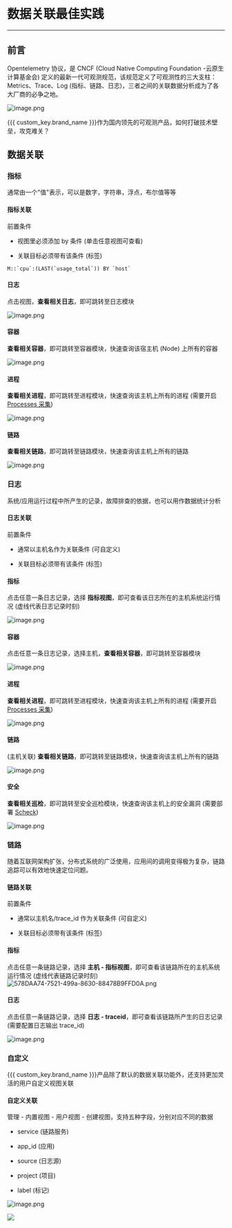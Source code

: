 # 数据关联最佳实践

---

## 前言

Opentelemetry 协议，是 CNCF (Cloud Native Computing Foundation -云原生计算基金会) 定义的最新一代可观测规范，该规范定义了可观测性的三大支柱：Metrics、Trace、Log (指标、链路、日志)，三者之间的关联数据分析成为了各大厂商的必争之地。

![image.png](../images/data-ship-14.png)

{{{ custom_key.brand_name }}}作为国内领先的可观测产品，如何打破技术壁垒，攻克难关？

## 数据关联

### 指标
通常由一个"值"表示，可以是数字，字符串，浮点，布尔值等等

#### 指标关联

前置条件

- 视图里必须添加 by 条件 (单击任意视图可查看)

- 关联目标必须带有该条件 (标签)

```
M::`cpu`:(LAST(`usage_total`)) BY `host`
```

#### 日志
点击视图，**查看相关日志**，即可跳转至日志模块

![image.png](../images/data-ship-1.png)

#### 容器

**查看相关容器**，即可跳转至容器模块，快速查询该宿主机 (Node) 上所有的容器

![image.png](../images/data-ship-2.png)

#### 进程

**查看相关进程**，即可跳转至进程模块，快速查询该主机上所有的进程 (需要开启 [Processes 采集](/datakit/host_processes/))

![image.png](../images/data-ship-3.png)

#### 链路

**查看相关链路**，即可跳转至链路模块，快速查询该主机上所有的链路

![image.png](../images/data-ship-4.png)

### 日志

系统/应用运行过程中所产生的记录，故障排查的依据，也可以用作数据统计分析

#### 日志关联

前置条件

- 通常以主机名作为关联条件 (可自定义)

- 关联目标必须带有该条件 (标签)

#### 指标

点击任意一条日志记录，选择 **指标视图**，即可查看该日志所在的主机系统运行情况 (虚线代表日志记录时刻)

![image.png](../images/data-ship-5.png)

#### 容器

点击任意一条日志记录，选择主机，**查看相关容器**，即可跳转至容器模块

![image.png](../images/data-ship-6.png)

#### 进程

**查看相关进程**，即可跳转至进程模块，快速查询该主机上所有的进程 (需要开启 [Processes 采集](/datakit/host_processes/))

![image.png](../images/data-ship-7.png)

#### 链路

(主机关联) **查看相关链路**，即可跳转至链路模块，快速查询该主机上所有的链路

![image.png](../images/data-ship-8.png)

#### 安全

**查看相关巡检**，即可跳转至安全巡检模块，快速查询该主机上的安全漏洞 (需要部署 [Scheck](/datakit/sec-checker/))

![image.png](../images/data-ship-9.png)

### 链路

随着互联网架构扩张，分布式系统的广泛使用，应用间的调用变得极为复杂，链路追踪可以有效地快速定位问题。

#### 链路关联

前置条件

- 通常以主机名/trace_id 作为关联条件 (可自定义)

- 关联目标必须带有该条件 (标签)

#### 指标

点击任意一条链路记录，选择 **主机 - 指标视图**，即可查看该链路所在的主机系统运行情况 (虚线代表链路记录时刻)
![578DAA74-7521-499a-8630-88478B9FFD0A.png](../images/data-ship-10.png)

#### 日志

点击任意一条链路记录，选择 **日志 - traceid**，即可查看该链路所产生的日志记录 (需要配置日志输出 trace_id)

![image.png](../images/data-ship-11.png)

### 自定义

{{{ custom_key.brand_name }}}产品除了默认的数据关联功能外，还支持更加灵活的用户自定义视图关联

#### 自定义关联

管理 - 内置视图 - 用户视图 - 创建视图，支持五种字段，分别对应不同的数据

- service (链路服务)

- app_id (应用)

- source (日志源)

- project (项目)

- label (标记)

![image.png](../images/data-ship-12.png)

![](../images/data-ship-13.png)

